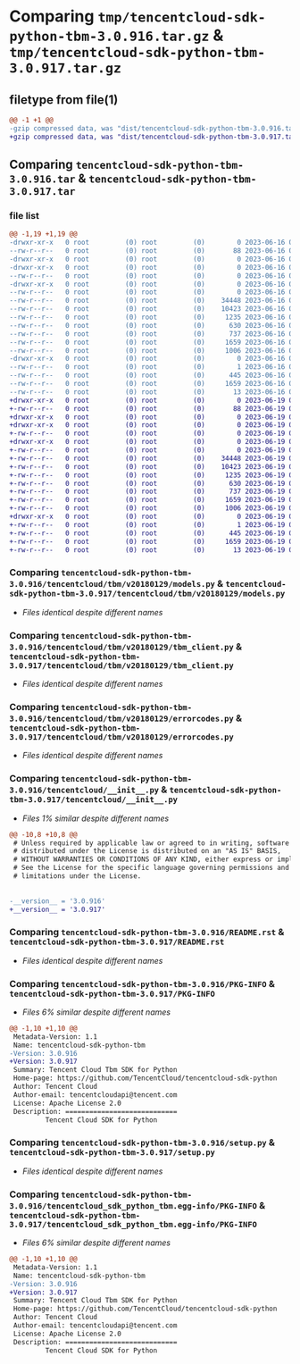 # Comparing `tmp/tencentcloud-sdk-python-tbm-3.0.916.tar.gz` & `tmp/tencentcloud-sdk-python-tbm-3.0.917.tar.gz`

## filetype from file(1)

```diff
@@ -1 +1 @@
-gzip compressed data, was "dist/tencentcloud-sdk-python-tbm-3.0.916.tar", last modified: Fri Jun 16 00:41:32 2023, max compression
+gzip compressed data, was "dist/tencentcloud-sdk-python-tbm-3.0.917.tar", last modified: Mon Jun 19 00:33:20 2023, max compression
```

## Comparing `tencentcloud-sdk-python-tbm-3.0.916.tar` & `tencentcloud-sdk-python-tbm-3.0.917.tar`

### file list

```diff
@@ -1,19 +1,19 @@
-drwxr-xr-x   0 root         (0) root         (0)        0 2023-06-16 00:41:32.000000 tencentcloud-sdk-python-tbm-3.0.916/
--rw-r--r--   0 root         (0) root         (0)       88 2023-06-16 00:41:32.000000 tencentcloud-sdk-python-tbm-3.0.916/setup.cfg
-drwxr-xr-x   0 root         (0) root         (0)        0 2023-06-16 00:41:32.000000 tencentcloud-sdk-python-tbm-3.0.916/tencentcloud/
-drwxr-xr-x   0 root         (0) root         (0)        0 2023-06-16 00:41:32.000000 tencentcloud-sdk-python-tbm-3.0.916/tencentcloud/tbm/
--rw-r--r--   0 root         (0) root         (0)        0 2023-06-16 00:41:32.000000 tencentcloud-sdk-python-tbm-3.0.916/tencentcloud/tbm/__init__.py
-drwxr-xr-x   0 root         (0) root         (0)        0 2023-06-16 00:41:32.000000 tencentcloud-sdk-python-tbm-3.0.916/tencentcloud/tbm/v20180129/
--rw-r--r--   0 root         (0) root         (0)        0 2023-06-16 00:41:32.000000 tencentcloud-sdk-python-tbm-3.0.916/tencentcloud/tbm/v20180129/__init__.py
--rw-r--r--   0 root         (0) root         (0)    34448 2023-06-16 00:41:32.000000 tencentcloud-sdk-python-tbm-3.0.916/tencentcloud/tbm/v20180129/models.py
--rw-r--r--   0 root         (0) root         (0)    10423 2023-06-16 00:41:32.000000 tencentcloud-sdk-python-tbm-3.0.916/tencentcloud/tbm/v20180129/tbm_client.py
--rw-r--r--   0 root         (0) root         (0)     1235 2023-06-16 00:41:32.000000 tencentcloud-sdk-python-tbm-3.0.916/tencentcloud/tbm/v20180129/errorcodes.py
--rw-r--r--   0 root         (0) root         (0)      630 2023-06-16 00:41:32.000000 tencentcloud-sdk-python-tbm-3.0.916/tencentcloud/__init__.py
--rw-r--r--   0 root         (0) root         (0)      737 2023-06-16 00:41:32.000000 tencentcloud-sdk-python-tbm-3.0.916/README.rst
--rw-r--r--   0 root         (0) root         (0)     1659 2023-06-16 00:41:32.000000 tencentcloud-sdk-python-tbm-3.0.916/PKG-INFO
--rw-r--r--   0 root         (0) root         (0)     1006 2023-06-16 00:41:32.000000 tencentcloud-sdk-python-tbm-3.0.916/setup.py
-drwxr-xr-x   0 root         (0) root         (0)        0 2023-06-16 00:41:32.000000 tencentcloud-sdk-python-tbm-3.0.916/tencentcloud_sdk_python_tbm.egg-info/
--rw-r--r--   0 root         (0) root         (0)        1 2023-06-16 00:41:32.000000 tencentcloud-sdk-python-tbm-3.0.916/tencentcloud_sdk_python_tbm.egg-info/dependency_links.txt
--rw-r--r--   0 root         (0) root         (0)      445 2023-06-16 00:41:32.000000 tencentcloud-sdk-python-tbm-3.0.916/tencentcloud_sdk_python_tbm.egg-info/SOURCES.txt
--rw-r--r--   0 root         (0) root         (0)     1659 2023-06-16 00:41:32.000000 tencentcloud-sdk-python-tbm-3.0.916/tencentcloud_sdk_python_tbm.egg-info/PKG-INFO
--rw-r--r--   0 root         (0) root         (0)       13 2023-06-16 00:41:32.000000 tencentcloud-sdk-python-tbm-3.0.916/tencentcloud_sdk_python_tbm.egg-info/top_level.txt
+drwxr-xr-x   0 root         (0) root         (0)        0 2023-06-19 00:33:20.000000 tencentcloud-sdk-python-tbm-3.0.917/
+-rw-r--r--   0 root         (0) root         (0)       88 2023-06-19 00:33:20.000000 tencentcloud-sdk-python-tbm-3.0.917/setup.cfg
+drwxr-xr-x   0 root         (0) root         (0)        0 2023-06-19 00:33:20.000000 tencentcloud-sdk-python-tbm-3.0.917/tencentcloud/
+drwxr-xr-x   0 root         (0) root         (0)        0 2023-06-19 00:33:20.000000 tencentcloud-sdk-python-tbm-3.0.917/tencentcloud/tbm/
+-rw-r--r--   0 root         (0) root         (0)        0 2023-06-19 00:33:20.000000 tencentcloud-sdk-python-tbm-3.0.917/tencentcloud/tbm/__init__.py
+drwxr-xr-x   0 root         (0) root         (0)        0 2023-06-19 00:33:20.000000 tencentcloud-sdk-python-tbm-3.0.917/tencentcloud/tbm/v20180129/
+-rw-r--r--   0 root         (0) root         (0)        0 2023-06-19 00:33:20.000000 tencentcloud-sdk-python-tbm-3.0.917/tencentcloud/tbm/v20180129/__init__.py
+-rw-r--r--   0 root         (0) root         (0)    34448 2023-06-19 00:33:20.000000 tencentcloud-sdk-python-tbm-3.0.917/tencentcloud/tbm/v20180129/models.py
+-rw-r--r--   0 root         (0) root         (0)    10423 2023-06-19 00:33:20.000000 tencentcloud-sdk-python-tbm-3.0.917/tencentcloud/tbm/v20180129/tbm_client.py
+-rw-r--r--   0 root         (0) root         (0)     1235 2023-06-19 00:33:20.000000 tencentcloud-sdk-python-tbm-3.0.917/tencentcloud/tbm/v20180129/errorcodes.py
+-rw-r--r--   0 root         (0) root         (0)      630 2023-06-19 00:33:20.000000 tencentcloud-sdk-python-tbm-3.0.917/tencentcloud/__init__.py
+-rw-r--r--   0 root         (0) root         (0)      737 2023-06-19 00:33:20.000000 tencentcloud-sdk-python-tbm-3.0.917/README.rst
+-rw-r--r--   0 root         (0) root         (0)     1659 2023-06-19 00:33:20.000000 tencentcloud-sdk-python-tbm-3.0.917/PKG-INFO
+-rw-r--r--   0 root         (0) root         (0)     1006 2023-06-19 00:33:20.000000 tencentcloud-sdk-python-tbm-3.0.917/setup.py
+drwxr-xr-x   0 root         (0) root         (0)        0 2023-06-19 00:33:20.000000 tencentcloud-sdk-python-tbm-3.0.917/tencentcloud_sdk_python_tbm.egg-info/
+-rw-r--r--   0 root         (0) root         (0)        1 2023-06-19 00:33:20.000000 tencentcloud-sdk-python-tbm-3.0.917/tencentcloud_sdk_python_tbm.egg-info/dependency_links.txt
+-rw-r--r--   0 root         (0) root         (0)      445 2023-06-19 00:33:20.000000 tencentcloud-sdk-python-tbm-3.0.917/tencentcloud_sdk_python_tbm.egg-info/SOURCES.txt
+-rw-r--r--   0 root         (0) root         (0)     1659 2023-06-19 00:33:20.000000 tencentcloud-sdk-python-tbm-3.0.917/tencentcloud_sdk_python_tbm.egg-info/PKG-INFO
+-rw-r--r--   0 root         (0) root         (0)       13 2023-06-19 00:33:20.000000 tencentcloud-sdk-python-tbm-3.0.917/tencentcloud_sdk_python_tbm.egg-info/top_level.txt
```

### Comparing `tencentcloud-sdk-python-tbm-3.0.916/tencentcloud/tbm/v20180129/models.py` & `tencentcloud-sdk-python-tbm-3.0.917/tencentcloud/tbm/v20180129/models.py`

 * *Files identical despite different names*

### Comparing `tencentcloud-sdk-python-tbm-3.0.916/tencentcloud/tbm/v20180129/tbm_client.py` & `tencentcloud-sdk-python-tbm-3.0.917/tencentcloud/tbm/v20180129/tbm_client.py`

 * *Files identical despite different names*

### Comparing `tencentcloud-sdk-python-tbm-3.0.916/tencentcloud/tbm/v20180129/errorcodes.py` & `tencentcloud-sdk-python-tbm-3.0.917/tencentcloud/tbm/v20180129/errorcodes.py`

 * *Files identical despite different names*

### Comparing `tencentcloud-sdk-python-tbm-3.0.916/tencentcloud/__init__.py` & `tencentcloud-sdk-python-tbm-3.0.917/tencentcloud/__init__.py`

 * *Files 1% similar despite different names*

```diff
@@ -10,8 +10,8 @@
 # Unless required by applicable law or agreed to in writing, software
 # distributed under the License is distributed on an "AS IS" BASIS,
 # WITHOUT WARRANTIES OR CONDITIONS OF ANY KIND, either express or implied.
 # See the License for the specific language governing permissions and
 # limitations under the License.
 
 
-__version__ = '3.0.916'
+__version__ = '3.0.917'
```

### Comparing `tencentcloud-sdk-python-tbm-3.0.916/README.rst` & `tencentcloud-sdk-python-tbm-3.0.917/README.rst`

 * *Files identical despite different names*

### Comparing `tencentcloud-sdk-python-tbm-3.0.916/PKG-INFO` & `tencentcloud-sdk-python-tbm-3.0.917/PKG-INFO`

 * *Files 6% similar despite different names*

```diff
@@ -1,10 +1,10 @@
 Metadata-Version: 1.1
 Name: tencentcloud-sdk-python-tbm
-Version: 3.0.916
+Version: 3.0.917
 Summary: Tencent Cloud Tbm SDK for Python
 Home-page: https://github.com/TencentCloud/tencentcloud-sdk-python
 Author: Tencent Cloud
 Author-email: tencentcloudapi@tencent.com
 License: Apache License 2.0
 Description: ============================
         Tencent Cloud SDK for Python
```

### Comparing `tencentcloud-sdk-python-tbm-3.0.916/setup.py` & `tencentcloud-sdk-python-tbm-3.0.917/setup.py`

 * *Files identical despite different names*

### Comparing `tencentcloud-sdk-python-tbm-3.0.916/tencentcloud_sdk_python_tbm.egg-info/PKG-INFO` & `tencentcloud-sdk-python-tbm-3.0.917/tencentcloud_sdk_python_tbm.egg-info/PKG-INFO`

 * *Files 6% similar despite different names*

```diff
@@ -1,10 +1,10 @@
 Metadata-Version: 1.1
 Name: tencentcloud-sdk-python-tbm
-Version: 3.0.916
+Version: 3.0.917
 Summary: Tencent Cloud Tbm SDK for Python
 Home-page: https://github.com/TencentCloud/tencentcloud-sdk-python
 Author: Tencent Cloud
 Author-email: tencentcloudapi@tencent.com
 License: Apache License 2.0
 Description: ============================
         Tencent Cloud SDK for Python
```

